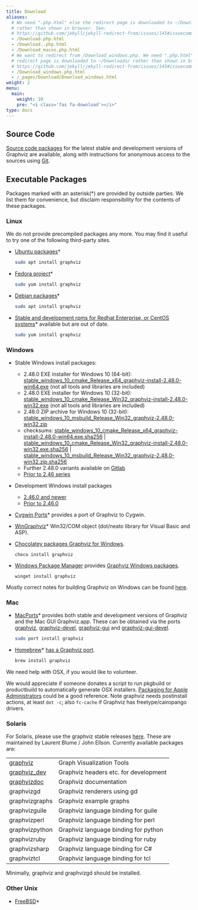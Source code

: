 ```yaml
---
title: Download
aliases:
  # We need ".php.html" else the redirect page is downloaded to ~/Downloads/
  # rather than shown in browser. See:
  # https://github.com/jekyll/jekyll-redirect-from/issues/145#issuecomment-392277818
  - /Download.php.html
  - /Download..php.html
  - /Download_macos.php.html
  # We want to redirect from /Download_windows.php. We need ".php.html" else the
  # redirect page is downloaded to ~/Downloads/ rather than shown in browser. See:
  # https://github.com/jekyll/jekyll-redirect-from/issues/145#issuecomment-392277818
  - /Download_windows.php.html
  - /_pages/Download/Download_windows.html
weight: 2
menu:
  main:
    weight: 10
    pre: "<i class='fas fa-download'></i>"
type: docs
---
```


## Source Code

[Source code packages](/download/source/) for the latest stable and
development versions of Graphviz are available, along with instructions for anonymous
access to the sources using [Git](http://git-scm.com/).

## Executable Packages

Packages marked with an asterisk(*) are provided by outside parties.
We list them for convenience, but disclaim responsibility for the contents of these packages.

### Linux

We do not provide precompiled packages any more.
You may find it useful to try one of the following third-party sites.

* [Ubuntu packages](https://packages.ubuntu.com/search?keywords=graphviz&searchon=names)*

  ```bash
  sudo apt install graphviz
  ```

* [Fedora project](https://apps.fedoraproject.org/packages/graphviz)*

  ```bash
  sudo yum install graphviz
  ```

* [Debian packages](http://packages.debian.org/search?suite=all&amp;searchon=names&amp;keywords=graphviz)*

  ```bash
  sudo apt install graphviz
  ```

* [Stable and development rpms for Redhat Enterprise, or CentOS systems](http://rpmfind.net/linux/rpm2html/search.php?query=graphviz)* available but are out of date.

  ```bash
  sudo yum install graphviz
  ```

<!---  The problem is that this probably just points back to graphviz.org * [Fedora](http://fedoraproject.org/)* On a working Fedora system, use `yum list "graphviz*"` to see all available Graphviz packages.  --->

### Windows

* Stable Windows install packages:
  * 2.48.0 EXE installer for Windows 10 (64-bit):
    [stable_windows_10_cmake_Release_x64_graphviz-install-2.48.0-win64.exe](https://gitlab.com/api/v4/projects/4207231/packages/generic/graphviz-releases/2.48.0/stable_windows_10_cmake_Release_x64_graphviz-install-2.48.0-win64.exe)
    (not all tools and libraries are included)
  * 2.48.0 EXE installer for Windows 10 (32-bit):
    [stable_windows_10_cmake_Release_Win32_graphviz-install-2.48.0-win32.exe](https://gitlab.com/api/v4/projects/4207231/packages/generic/graphviz-releases/2.48.0/stable_windows_10_cmake_Release_Win32_graphviz-install-2.48.0-win32.exe)
    (not all tools and libraries are included)
  * 2.48.0 ZIP archive for Windows 10 (32-bit):
    [stable_windows_10_msbuild_Release_Win32_graphviz-2.48.0-win32.zip](https://gitlab.com/api/v4/projects/4207231/packages/generic/graphviz-releases/2.48.0/stable_windows_10_msbuild_Release_Win32_graphviz-2.48.0-win32.zip)
  * checksums:
    [stable_windows_10_cmake_Release_x64_graphviz-install-2.48.0-win64.exe.sha256](https://gitlab.com/api/v4/projects/4207231/packages/generic/graphviz-releases/2.48.0/stable_windows_10_cmake_Release_x64_graphviz-install-2.48.0-win64.exe.sha256)
    |
    [stable_windows_10_cmake_Release_Win32_graphviz-install-2.48.0-win32.exe.sha256](https://gitlab.com/api/v4/projects/4207231/packages/generic/graphviz-releases/2.48.0/stable_windows_10_cmake_Release_Win32_graphviz-install-2.48.0-win32.exe.sha256)
    |
    [stable_windows_10_msbuild_Release_Win32_graphviz-2.48.0-win32.zip.sha256](https://gitlab.com/api/v4/projects/4207231/packages/generic/graphviz-releases/2.48.0/stable_windows_10_msbuild_Release_Win32_graphviz-2.48.0-win32.zip.sha256)
  * Further 2.48.0 variants available on
    [Gitlab](https://gitlab.com/graphviz/graphviz/-/packages/2375718)
  * [Prior to 2.46 series](https://www2.graphviz.org/Packages/stable/windows)
* Development Windows install packages
  * [2.46.0 and newer](https://gitlab.com/graphviz/graphviz/-/packages)
  * [Prior to 2.46.0](https://www2.graphviz.org/Packages/development/windows)
* [Cygwin Ports](http://sourceware.org/cygwinports/)* provides a port of Graphviz to Cygwin.
* [WinGraphviz](http://wingraphviz.sourceforge.net/wingraphviz/)* Win32/COM object (dot/neato library for Visual Basic and ASP).
* [Chocolatey packages Graphviz for Windows](https://chocolatey.org/packages/Graphviz).

  ```
  choco install graphviz
  ```

* [Windows Package Manager](https://docs.microsoft.com/en-gb/windows/package-manager/) provides
  [Graphviz Windows packages](https://github.com/microsoft/winget-pkgs/tree/master/manifests/Graphviz/Graphviz).

  ```
  winget install graphviz
  ```

Mostly correct notes for building Graphviz on Windows can be found
[here](/doc/winbuild.html).


### Mac

* [MacPorts](https://www.macports.org/)* provides both stable and development versions of
  Graphviz and the Mac GUI Graphviz.app. These can be obtained via the ports
  [graphviz](https://www.macports.org/ports.php?by=library&substr=graphviz),
  [graphviz-devel](https://www.macports.org/ports.php?by=name&substr=graphviz-devel),
  [graphviz-gui](https://www.macports.org/ports.php?by=name&substr=graphviz-gui)
  and [graphviz-gui-devel](https://www.macports.org/ports.php?by=name&substr=graphviz-gui-devel).

  ```bash
  sudo port install graphviz
  ```

* [Homebrew](https://brew.sh/)* [has a Graphviz port](https://formulae.brew.sh/formula/graphviz).

  ```bash
  brew install graphviz
  ```

We need help with OSX, if you would like to volunteer.

We would appreciate if someone donates a script to
run pkgbuild or productbuild to automatically generate OSX installers.
[Packaging for Apple Administrators](https://itunes.apple.com/us/book/packaging-for-apple-administrators/id1173928620?mt=11&ign-mpt=uo%3D4)
could be a good reference. Note graphviz needs postinstall actions, at least `dot -c`; also `fc-cache` if Graphviz has freetype/cairopango drivers.

### Solaris

For Solaris, please use the graphviz stable releases [here](http://www.opencsw.org/packages/). These are
maintained by Laurent Blume / John Ellson. Currently available packages are:

<table>
     <tr>
       <td><a href="https://www.opencsw.org/packages/CSWgraphviz/">graphviz</a></td>
       <td>Graph Visualization Tools</td></tr>
     <tr>
       <td><a href="https://www.opencsw.org/packages/CSWgraphviz-dev/">graphviz_dev</a></td>
       <td>Graphviz headers etc. for development</td>
     </tr>
     <tr>
       <td><a href="https://www.opencsw.org/packages/CSWgraphvizdoc/">graphvizdoc</a></td>
       <td>Graphviz documentation</td>
     </tr>
     <tr><td>graphvizgd</td><td>Graphviz renderers using gd</td></tr>
     <tr><td>graphvizgraphs</td><td>Graphviz example graphs</td></tr>
     <tr><td>graphvizguile</td><td>Graphviz language binding for guile</td></tr>
     <tr><td>graphvizperl</td><td>Graphviz language binding for perl</td></tr>
     <tr><td>graphvizpython</td><td>Graphviz language binding for python</td></tr>
     <tr><td>graphvizruby</td><td>Graphviz language binding for ruby</td></tr>
     <tr><td>graphvizsharp</td><td>Graphviz language binding for C#</td></tr>
     <tr><td>graphviztcl</td><td>Graphviz language binding for tcl</td></tr>
</table>

Minimally, graphviz and graphvizgd should be installed.

### Other Unix

* [FreeBSD](http://www.freshports.org/graphics/graphviz/)*



